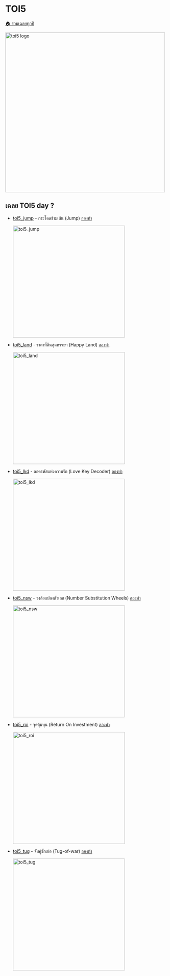 <!-- @codegen_toi begin -->
<!-- ! THIS IS AUTO GENERATE DOCS. CHANGE THIS WILL RESULT NOTHING -->
# TOI5

[🏠 รวมเฉลยทุกปี](../)

<img width="500" alt="toi5 logo" src="https://github.com/krist7599555/toi/assets/19445033/80c80822-7583-4bcd-a705-dae3eacdee85">

<!-- ! THIS IS AUTO GENERATE DOCS. CHANGE THIS WILL RESULT NOTHING -->
## เฉลย TOI5 day ?

- [toi5_jump](./toi5/toi5_jump) - กระโดดข้ามเส้น (Jump) [ลองทำ](https://beta.programming.in.th/tasks/toi5_jump)

  <img width="350" alt="toi5_jump" src="https://github.com/krist7599555/toi/assets/19445033/80c80822-7583-4bcd-a705-dae3eacdee85">

- [toi5_land](./toi5/toi5_land) - ราคาที่ดินสุดหรรษา (Happy Land) [ลองทำ](https://beta.programming.in.th/tasks/toi5_land)

  <img width="350" alt="toi5_land" src="https://github.com/krist7599555/toi/assets/19445033/80c80822-7583-4bcd-a705-dae3eacdee85">

- [toi5_lkd](./toi5/toi5_lkd) - ถอดรหัสแห่งความรัก (Love Key Decoder) [ลองทำ](https://beta.programming.in.th/tasks/toi5_lkd)

  <img width="350" alt="toi5_lkd" src="https://github.com/krist7599555/toi/assets/19445033/80c80822-7583-4bcd-a705-dae3eacdee85">

- [toi5_nsw](./toi5/toi5_nsw) - วงล้อแปลงตัวเลข (Number Substitution Wheels) [ลองทำ](https://beta.programming.in.th/tasks/toi5_nsw)

  <img width="350" alt="toi5_nsw" src="https://github.com/krist7599555/toi/assets/19445033/80c80822-7583-4bcd-a705-dae3eacdee85">

- [toi5_roi](./toi5/toi5_roi) - จุดคุ้มทุน (Return On Investment) [ลองทำ](https://beta.programming.in.th/tasks/toi5_roi)

  <img width="350" alt="toi5_roi" src="https://github.com/krist7599555/toi/assets/19445033/80c80822-7583-4bcd-a705-dae3eacdee85">

- [toi5_tug](./toi5/toi5_tug) - จับคู่ชักเย่อ (Tug-of-war) [ลองทำ](https://beta.programming.in.th/tasks/toi5_tug)

  <img width="350" alt="toi5_tug" src="https://github.com/krist7599555/toi/assets/19445033/80c80822-7583-4bcd-a705-dae3eacdee85">
<!-- @codegen_toi end -->
